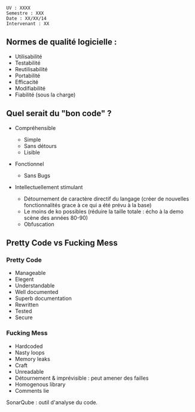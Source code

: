 	UV : XXXX
	Semestre : XXX
	Date : XX/XX/14
	Intervenant : XX

## Normes de qualité logicielle :

* Utilisabilité
* Testabilité
* Reutilisabilité
* Portabilité
* Efficacité
* Modifiabilité
* Fiabilité (sous la charge)

## Quel serait du "bon code" ?

* Compréhensible
	* Simple
	* Sans détours
	* Lisible

* Fonctionnel
	* Sans Bugs

* Intellectuellement stimulant
	* Détournement de caractère directif du langage (créer de nouvelles fonctionnalités grace à ce qui a été prévu à la base)
	* Le moins de ko possibles (réduire la taille totale : écho à la demo scène des années 80-90)
	* Obfuscation

## Pretty Code vs Fucking Mess

### Pretty Code

* Manageable
* Elegent
* Understandable
* Well documented
* Superb documentation
* Rewritten
* Tested
* Secure

### Fucking Mess

* Hardcoded
* Nasty loops
* Memory leaks
* Craft
* Unreadable
* Détournement & imprévisible : peut amener des failles
* Homogenous library
* Comments lie

SonarQube : outil d'analyse du code. 